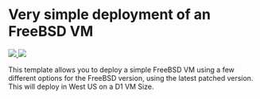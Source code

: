 # Very simple deployment of an FreeBSD VM

<a href="https://portal.azure.com/#create/Microsoft.Template/uri/https%3A%2F%2Fraw.githubusercontent.com%2Ftakekazuomi%2Fazure-quickstart-templates%2Fmaster%2F101-vm-simple-freebsd%2Fazuredeploy.json" target="_blank">
    <img src="http://azuredeploy.net/deploybutton.png"/>
</a>
<a href="http://armviz.io/#/?load=https%3A%2F%2Fraw.githubusercontent.com%2Ftakekazuomi%2Fazure-quickstart-templates%2Fmaster%2F101-vm-simple-freebsd%2Fazuredeploy.json" target="_blank">
    <img src="http://armviz.io/visualizebutton.png"/>
</a>


This template allows you to deploy a simple FreeBSD VM using a few different options for the FreeBSD version, using the latest patched version. This will deploy in West US on a D1 VM Size.
